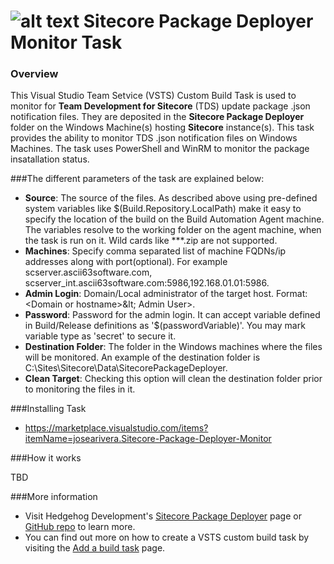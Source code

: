 # ![alt text](https://github.com/BlackbirdWay/VSTS-Tasks/blob/master/SitecorePackageDeployerMonitor/icon.png "Sitecore Package Deployer Monitor Task") Sitecore Package Deployer Monitor Task

### Overview
This Visual Studio Team Setvice (VSTS) Custom Build Task is used to monitor for **Team Development for Sitecore** (TDS) update package .json notification files. They are deposited in the **Sitecore Package Deployer** folder on the Windows Machine(s) hosting **Sitecore** instance(s). This task provides the ability to monitor TDS .json notification files on Windows Machines. The task uses PowerShell and WinRM to monitor the package insatallation status.

###The different parameters of the task are explained below:

* **Source**: The source of the files. As described above using pre-defined system variables like $(Build.Repository.LocalPath) make it easy to specify the location of the build on the Build Automation Agent machine. The variables resolve to the working folder on the agent machine, when the task is run on it. Wild cards like **\*.zip are not supported.
* **Machines**: Specify comma separated list of machine FQDNs/ip addresses along with port(optional). For example scserver.ascii63software.com, scserver_int.ascii63software.com:5986,192.168.01.01:5986.  
* **Admin Login**: Domain/Local administrator of the target host. Format: &lt;Domain or hostname&gt;\&lt; Admin User&gt;.  
* **Password**:  Password for the admin login. It can accept variable defined in Build/Release definitions as '$(passwordVariable)'. You may mark variable type as 'secret' to secure it.  
* **Destination Folder**: The folder in the Windows machines where the files will be monitored. An example of the destination folder is C:\Sites\Sitecore\Data\SitecorePackageDeployer.
* **Clean Target**: Checking this option will clean the destination folder prior to monitoring the files in it.

###Installing Task

* https://marketplace.visualstudio.com/items?itemName=josearivera.Sitecore-Package-Deployer-Monitor

###How it works

TBD

###More information

* Visit Hedgehog Development's [Sitecore Package Deployer](http://www.hhogdev.com/blog/2015/september/sitecore-package-deployer.aspx) page or [GitHub repo](https://github.com/HedgehogDevelopment/SitecorePackageDeployer) to learn more.
* You can find out more on how to create a VSTS custom build task by visiting the [Add a build task](https://www.visualstudio.com/en-us/docs/integrate/extensions/develop/add-build-task) page.